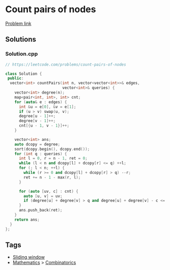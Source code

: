 # Count pairs of nodes

[Problem link](https://leetcode.com/problems/count-pairs-of-nodes)

## Solutions


### Solution.cpp
```cpp
// https://leetcode.com/problems/count-pairs-of-nodes

class Solution {
 public:
  vector<int> countPairs(int n, vector<vector<int>>& edges,
                         vector<int>& queries) {
    vector<int> degree(n);
    map<pair<int, int>, int> cnt;
    for (auto& e : edges) {
      int &u = e[0], &v = e[1];
      if (u > v) swap(u, v);
      degree[u - 1]++;
      degree[v - 1]++;
      cnt[{u - 1, v - 1}]++;
    }

    vector<int> ans;
    auto dcopy = degree;
    sort(dcopy.begin(), dcopy.end());
    for (int q : queries) {
      int l = 0, r = n - 1, ret = 0;
      while (l < n and dcopy[l] + dcopy[r] <= q) ++l;
      for (; l < n; ++l) {
        while (r >= 0 and dcopy[l] + dcopy[r] > q) --r;
        ret += n - 1 - max(r, l);
      }

      for (auto [uv, c] : cnt) {
        auto [u, v] = uv;
        if (degree[u] + degree[v] > q and degree[u] + degree[v] - c <= q) --ret;
      }
      ans.push_back(ret);
    }
    return ans;
  }
};
```
## Tags

* [Sliding window](/README.md#Sliding_window)
* [Mathematics](/README.md#Mathematics) > [Combinatorics](/README.md#Mathematics-Combinatorics)

